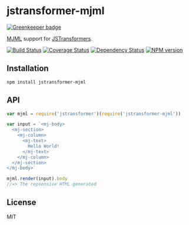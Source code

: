 # jstransformer-mjml

[![Greenkeeper badge](https://badges.greenkeeper.io/jstransformers/jstransformer-mjml.svg)](https://greenkeeper.io/)

[MJML](https://github.com/mjmlio/mjml) support for [JSTransformers](http://github.com/jstransformers).

[![Build Status](https://img.shields.io/travis/jstransformers/jstransformer-mjml/master.svg)](https://travis-ci.org/jstransformers/jstransformer-mjml)
[![Coverage Status](https://img.shields.io/codecov/c/github/jstransformers/jstransformer-mjml/master.svg)](https://codecov.io/gh/jstransformers/jstransformer-mjml)
[![Dependency Status](https://img.shields.io/david/jstransformers/jstransformer-mjml/master.svg)](http://david-dm.org/jstransformers/jstransformer-mjml)
[![NPM version](https://img.shields.io/npm/v/jstransformer-mjml.svg)](https://www.npmjs.org/package/jstransformer-mjml)

## Installation

    npm install jstransformer-mjml

## API

```js
var mjml = require('jstransformer')(require('jstransformer-mjml'))

var input = `<mj-body>
  <mj-section>
    <mj-column>
      <mj-text>
        Hello World!
      </mj-text>
    </mj-column>
  </mj-section>
</mj-body>`

mjml.render(input).body
//=> The repsonsive HTML generated
```

## License

MIT
